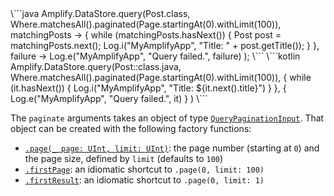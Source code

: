 <amplify-block-switcher>
<amplify-block name="Java">
\```java
Amplify.DataStore.query(Post.class,
    Where.matchesAll().paginated(Page.startingAt(0).withLimit(100)),
    matchingPosts -> {
        while (matchingPosts.hasNext()) {
            Post post = matchingPosts.next();
            Log.i("MyAmplifyApp", "Title: " + post.getTitle());
        }
    },
    failure -> Log.e("MyAmplifyApp", "Query failed.", failure)
);
\```
</amplify-block>
<amplify-block name="Kotlin">
\```kotlin
Amplify.DataStore.query(Post::class.java,
    Where.matchesAll().paginated(Page.startingAt(0).withLimit(100)),
    {
        while (it.hasNext()) {
            Log.i("MyAmplifyApp", "Title: ${it.next().title}")
        }
    },
    { Log.e("MyAmplifyApp", "Query failed.", it) }
)
\```

</amplify-block>
</amplify-block-switcher>

The `paginate` arguments takes an object of type [`QueryPaginationInput`](https://aws-amplify.github.io/amplify-ios/docs/Structs/QueryPaginationInput.html). That object can be created with the following factory functions:

- [`.page(_ page: UInt, limit: UInt)`](https://aws-amplify.github.io/amplify-ios/docs/Structs/QueryPaginationInput.html#/s:7Amplify20QueryPaginationInputV4page_5limitACSu_SutFZ): the page number (starting at `0`) and the page size, defined by `limit` (defaults to `100`)
- [`.firstPage`](https://aws-amplify.github.io/amplify-ios/docs/Structs/QueryPaginationInput.html#/s:7Amplify20QueryPaginationInputV9firstPageACvpZ): an idiomatic shortcut to `.page(0, limit: 100)`
- [`.firstResult`](https://aws-amplify.github.io/amplify-ios/docs/Structs/QueryPaginationInput.html#/s:7Amplify20QueryPaginationInputV11firstResultACvpZ): an idiomatic shortcut to `.page(0, limit: 1)`
